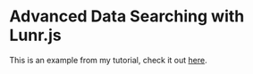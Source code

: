 # Advanced Data Searching with Lunr.js

This is an example from my tutorial, check it out [here](https://rahmanfadhil.com/lunr/).

